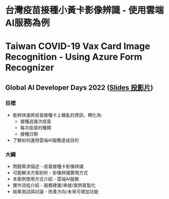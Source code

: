 # 台灣疫苗接種小黃卡影像辨識 - 使用雲端AI服務為例
# Taiwan COVID-19 Vax Card Image Recognition - Using Azure Form Recognizer
## Global AI Developer Days 2022 ([Slides 投影片](https://mobiledev.tw/taiwan-covid-19-vax-card-image-recognition-by-azure-form-recognizer/))

### 目標
* 能夠快速將疫苗接種卡上雜亂的資訊，轉化為:
  * 接種過幾次疫苗
  * 每次疫苗的種類
  * 接種日期
* 了解如何運用雲端AI服務達成目的

### 大綱
* 問題需求描述 - 疫苗接種卡影像辨識
* 可能解決方案剖析 - 影像辨識實現方式
* 本案例使用方式介紹 - 雲端AI服務
* 實作流程介紹 - 服務建置/串接/案例客製化
* 結果測試與討論 - 改善方向/未來可增加功能